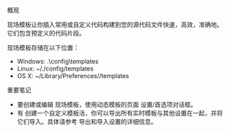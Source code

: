 概观

现场模板让你插入常用或自定义代码构建到您的源代码文件快速，高效，准确地。它们包含预定义的代码片段。

现场模板存储在以下位置：
* Windows: <your home directory>\.<product name><version number>\config\templates
* Linux: ~/.<product name><version number>/config/templates
* OS X: ~/Library/Preferences/<product name><version number>/templates

重要笔记
* 要创建或编辑 现场模板，使用动态模板的页面 设置/首选项对话框。
* 有 创建一个自定义模板活，你可以导出所有实时模板与其他设置在一起，并将它们导入。具体请参考 导出和导入设置的详细信息。